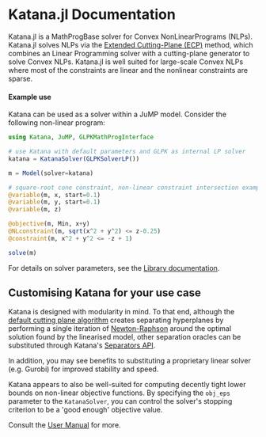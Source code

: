 # Katana.jl Documentation

Katana.jl is a MathProgBase solver for Convex NonLinearPrograms (NLPs).  Katana.jl solves NLPs via the [Extended Cutting-Plane (ECP)](http://epubs.siam.org/doi/10.1137/0108053) method, which combines an Linear Programming solver with a cutting-plane generator to solve Convex NLPs.  Katana.jl is well suited for large-scale Convex NLPs where most of the constraints are linear and the nonlinear constraints are sparse.

#### Example use

Katana can be used as a solver within a JuMP model. Consider the following non-linear program:

```julia
using Katana, JuMP, GLPKMathProgInterface

# use Katana with default parameters and GLPK as internal LP solver
katana = KatanaSolver(GLPKSolverLP())

m = Model(solver=katana)

# square-root cone constraint, non-linear constraint intersection example:
@variable(m, x, start=0.1)
@variable(m, y, start=0.1)
@variable(m, z)

@objective(m, Min, x+y)
@NLconstraint(m, sqrt(x^2 + y^2) <= z-0.25)
@constraint(m, x^2 + y^2 <= -z + 1)

solve(m)
```

For details on solver parameters, see the [Library documentation](library.html#Katana.KatanaSolver-Tuple{MathProgBase.SolverInterface.AbstractMathProgSolver}).

## Customising Katana for your use case

Katana is designed with modularity in mind. To that end, although the [default cutting plane algorithm](https://github.com/lanl-ansi/Katana.jl/blob/master/src/algorithms.jl) creates separating hyperplanes by performing a single iteration of [Newton-Raphson](https://en.wikipedia.org/wiki/Newton%27s_method) around the optimal solution found by the linearised model, other separation oracles can be substituted through Katana's [Separators API](https://github.com/lanl-ansi/Katana.jl/blob/master/src/separators.jl).

In addition, you may see benefits to substituting a proprietary linear solver (e.g. Gurobi) for improved stability and speed.

Katana appears to also be well-suited for computing decently tight lower bounds on non-linear objective functions. By specifying the `obj_eps` parameter to the `KatanaSolver`, you can control the solver's stopping criterion to be a 'good enough' objective value.

Consult the [User Manual](manual.html) for more.
